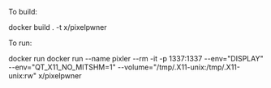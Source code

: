 To build:

docker build . -t x/pixelpwner


To run:

docker run docker run --name pixler --rm -it -p 1337:1337 --env="DISPLAY" --env="QT_X11_NO_MITSHM=1" --volume="/tmp/.X11-unix:/tmp/.X11-unix:rw" x/pixelpwner
 

